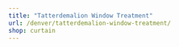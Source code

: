 ```yaml
---
title: "Tatterdemalion Window Treatment"
url: /denver/tatterdemalion-window-treatment/
shop: curtain
---
```

